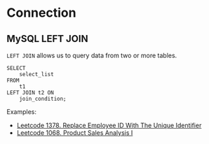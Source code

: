 # Connection

## MySQL LEFT JOIN

`LEFT JOIN` allows us to query data from two or more tables.

```MYSQL
SELECT 
    select_list
FROM
    t1
LEFT JOIN t2 ON 
    join_condition;
```

Examples: 
- [Leetcode 1378. Replace Employee ID With The Unique Identifier](https://leetcode.cn/problems/replace-employee-id-with-the-unique-identifier/description/?envType=study-plan-v2&envId=sql-free-50)
- [Leetcode 1068. Product Sales Analysis I](https://leetcode.cn/problems/product-sales-analysis-i/description/?envType=study-plan-v2&envId=sql-free-50)